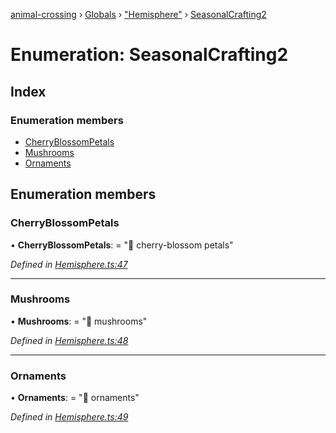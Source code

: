 [animal-crossing](../README.md) › [Globals](../globals.md) › ["Hemisphere"](../modules/_hemisphere_.md) › [SeasonalCrafting2](_hemisphere_.seasonalcrafting2.md)

# Enumeration: SeasonalCrafting2

## Index

### Enumeration members

* [CherryBlossomPetals](_hemisphere_.seasonalcrafting2.md#cherryblossompetals)
* [Mushrooms](_hemisphere_.seasonalcrafting2.md#mushrooms)
* [Ornaments](_hemisphere_.seasonalcrafting2.md#ornaments)

## Enumeration members

###  CherryBlossomPetals

• **CherryBlossomPetals**: = "🌸 cherry-blossom petals"

*Defined in [Hemisphere.ts:47](https://github.com/Norviah/animal-crossing/blob/415ee2a/module/types/Hemisphere.ts#L47)*

___

###  Mushrooms

• **Mushrooms**: = "🍄 mushrooms"

*Defined in [Hemisphere.ts:48](https://github.com/Norviah/animal-crossing/blob/415ee2a/module/types/Hemisphere.ts#L48)*

___

###  Ornaments

• **Ornaments**: = "🎄 ornaments"

*Defined in [Hemisphere.ts:49](https://github.com/Norviah/animal-crossing/blob/415ee2a/module/types/Hemisphere.ts#L49)*
